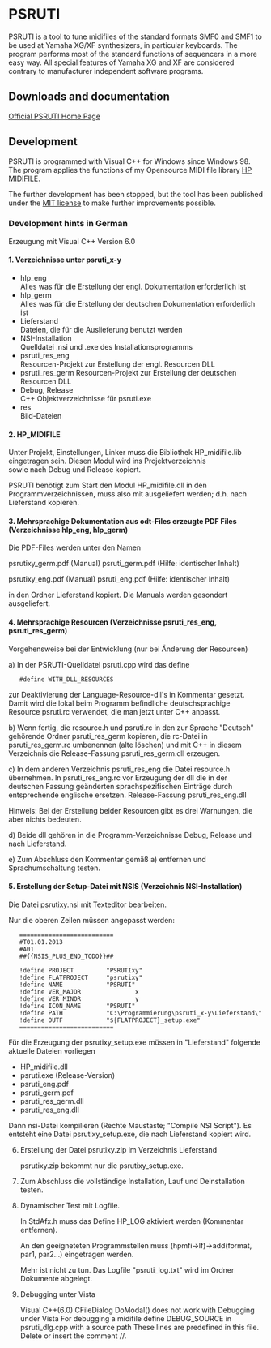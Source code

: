# PSRUTI
PSRUTI is a tool to tune midifiles of the standard formats SMF0 and SMF1 to be used at Yamaha XG/XF synthesizers, in particular keyboards. The program performs most of the standard functions of sequencers in a more easy way. All special features of Yamaha XG and XF are considered contrary to manufacturer independent software programs.

## Downloads and documentation

[Official PSRUTI Home Page](https://www.heikoplate.de/psruti.html)

## Development

PSRUTI is programmed with Visual C++ for Windows since Windows 98. The program applies the functions of my Opensource MIDI file library [HP MIDIFILE]( https://github.com/HeikoPlate/hpmidifile).

The further development has been stopped, but the tool has been published under the [MIT license](LICENSE) to make further improvements possible.

### Development hints in German

Erzeugung mit Visual C++ Version 6.0

#### 1. Verzeichnisse unter psruti_x-y

* hlp_eng         
Alles was für die Erstellung der engl. Dokumentation erforderlich ist
* hlp_germ        
Alles was für die Erstellung der deutschen Dokumentation erforderlich ist
* Lieferstand     
Dateien, die für die Auslieferung benutzt werden
* NSI-Installation        
Quelldatei .nsi und .exe des Installationsprogramms
* psruti_res_eng  
Resourcen-Projekt zur Erstellung der engl. Resourcen DLL
* psruti_res_germ 
Resourcen-Projekt zur Erstellung der deutschen Resourcen DLL
* Debug, Release  
C++ Objektverzeichnisse für psruti.exe
* res             
Bild-Dateien

#### 2. HP_MIDIFILE

Unter Projekt, Einstellungen, Linker muss die Bibliothek HP_midifile.lib 
eingetragen sein. Diesen Modul wird ins Projektverzeichnis  
sowie nach Debug und Release kopiert.

PSRUTI benötigt zum Start den Modul HP_midifile.dll in den Programmverzeichnissen, muss also mit ausgeliefert werden; d.h. nach Lieferstand kopieren.

#### 3. Mehrsprachige Dokumentation aus odt-Files erzeugte PDF Files (Verzeichnisse hlp_eng, hlp_germ)
Die PDF-Files werden unter den Namen

psrutixy_germ.pdf (Manual)
psruti_germ.pdf (Hilfe: identischer Inhalt)

psrutixy_eng.pdf (Manual)
psruti_eng.pdf (Hilfe: identischer Inhalt)

in den Ordner Lieferstand kopiert. Die Manuals werden gesondert ausgeliefert.

#### 4. Mehrsprachige Resourcen (Verzeichnisse psruti_res_eng, psruti_res_germ)

Vorgehensweise bei der Entwicklung (nur bei Änderung der Resourcen)

a) In der PSRUTI-Quelldatei psruti.cpp wird das define

```
   #define WITH_DLL_RESOURCES
```

   zur Deaktivierung der Language-Resource-dll's in Kommentar gesetzt. Damit wird die lokal beim Programm befindliche deutschsprachige Resource psruti.rc verwendet, die man jetzt unter C++ anpasst.

b) Wenn fertig, die resource.h und psruti.rc in den zur Sprache "Deutsch" gehörende Ordner psruti_res_germ kopieren, die rc-Datei in psruti_res_germ.rc umbenennen (alte löschen) und mit C++ in diesem Verzeichnis die Release-Fassung psruti_res_germ.dll erzeugen.
   
c) In dem anderen Verzeichnis psruti_res_eng die Datei resource.h übernehmen. In psruti_res_eng.rc vor Erzeugung der dll die in der deutschen Fassung geänderten sprachspezifischen Einträge durch entsprechende englische ersetzen. Release-Fassung psruti_res_eng.dll 

Hinweis: Bei der Erstellung beider Resourcen gibt es drei Warnungen, die aber nichts bedeuten.    
   
d) Beide dll gehören in die Programm-Verzeichnisse Debug, Release und nach Lieferstand.

e) Zum Abschluss den Kommentar gemäß a) entfernen und Sprachumschaltung testen.

#### 5. Erstellung der Setup-Datei mit NSIS (Verzeichnis NSI-Installation)

   Die Datei psrutixy.nsi mit Texteditor bearbeiten.
   
   Nur die oberen Zeilen müssen angepasst werden:
```   
   ==========================
   #T01.01.2013
   #A01
   ##{{NSIS_PLUS_END_TODO}}##
   
   !define PROJECT         "PSRUTIxy"
   !define FLATPROJECT     "psrutixy"
   !define NAME            "PSRUTI"
   !define VER_MAJOR               x
   !define VER_MINOR               y
   !define ICON_NAME       "PSRUTI"
   !define PATH            "C:\Programmierung\psruti_x-y\Lieferstand\"
   !define OUTF            "${FLATPROJECT}_setup.exe"
   ==========================
```

Für die Erzeugung der psrutixy_setup.exe müssen in "Lieferstand" folgende aktuelle Dateien vorliegen         
   
* HP_midifile.dll
* psruti.exe (Release-Version)
* psruti_eng.pdf
* psruti_germ.pdf
* psruti_res_germ.dll
* psruti_res_eng.dll

Dann nsi-Datei kompilieren (Rechte Maustaste; "Compile NSI Script"). Es entsteht eine Datei psrutixy_setup.exe, die nach Lieferstand kopiert wird.
   
6. Erstellung der Datei psrutixy.zip im Verzeichnis Lieferstand
 
   psrutixy.zip bekommt nur die psrutixy_setup.exe.
   
7. Zum Abschluss die vollständige Installation, Lauf und Deinstallation testen. 

8. Dynamischer Test mit Logfile.

   In StdAfx.h muss das Define HP_LOG aktiviert werden (Kommentar entfernen).

   An den geeigneteten Programmstellen muss (hpmfi->lf)->add(format, par1, par2...) eingetragen werden.

   Mehr ist nicht zu tun. Das Logfile "psruti_log.txt" wird im Ordner Dokumente abgelegt.    

9. Debugging unter Vista

   Visual C++(6.0) CFileDialog DoModal() does not work with Debugging under Vista
   For debugging a midifile define DEBUG_SOURCE in psruti_dlg.cpp with a source path
   These lines are predefined in this file. Delete or insert the comment //.
